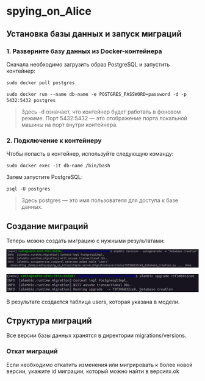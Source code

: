 # spying_on_Alice

## Установка базы данных и запуск миграций

### 1. Разверните базу данных из Docker-контейнера

Сначала необходимо загрузить образ PostgreSQL и запустить контейнер:

```
sudo docker pull postgres
```
```
sudo docker run --name db-name -e POSTGRES_PASSWORD=password -d -p 5432:5432 postgres
```

> Здесь -d означает, что контейнер будет работать в фоновом режиме. Порт 5432:5432 — это отображение порта локальной машины на порт внутри контейнера.

### 2. Подключение к контейнеру

Чтобы попасть в контейнер, используйте следующую команду:
```
sudo docker exec -it db-name /bin/bash
```
Затем запустите PostgreSQL:
```
psql -U postgres
```
> Здесь postgres — это имя пользователя для доступа к базе данных.

## Создание миграций

Теперь можно создать миграцию с нужными результатами:

![result](image.png)

![result2](image-1.png)

В результате создается таблица users, которая указана в модели.

## Структура миграций

Все версии базы данных хранятся в директории migrations/versions. 

### Откат миграций

Если необходимо откатить изменения или мигрировать к более новой версии, укажите id миграции, который можно найти в версиях.ok
